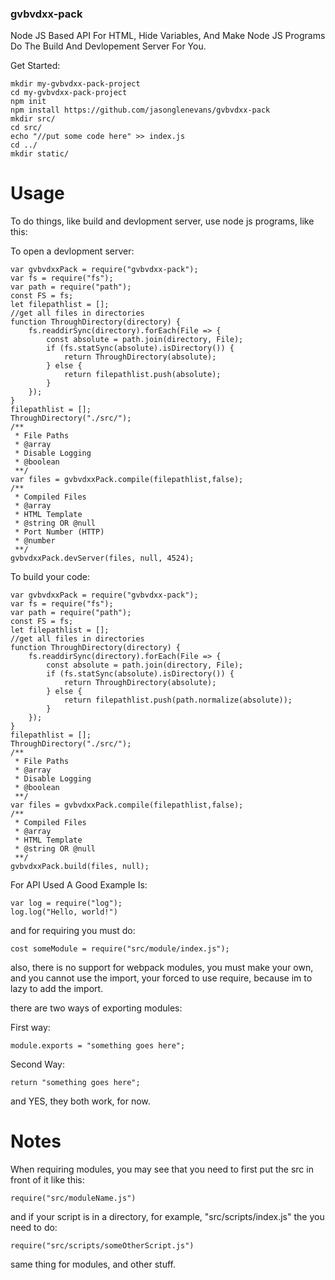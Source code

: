 ### gvbvdxx-pack

Node JS Based API For HTML,
Hide Variables, And Make Node JS Programs Do The Build And Devlopement Server For You.

Get Started:

```
mkdir my-gvbvdxx-pack-project
cd my-gvbvdxx-pack-project
npm init
npm install https://github.com/jasonglenevans/gvbvdxx-pack
mkdir src/
cd src/
echo "//put some code here" >> index.js
cd ../
mkdir static/
```

# Usage

To do things, like build and devlopment server, use node js programs,
like this:

To open a devlopment server:

```
var gvbvdxxPack = require("gvbvdxx-pack");
var fs = require("fs");
var path = require("path");
const FS = fs;
let filepathlist = [];
//get all files in directories
function ThroughDirectory(directory) {
    fs.readdirSync(directory).forEach(File => {
        const absolute = path.join(directory, File);
        if (fs.statSync(absolute).isDirectory()) {
            return ThroughDirectory(absolute);
        } else {
            return filepathlist.push(absolute);
		}
    });
}
filepathlist = [];
ThroughDirectory("./src/");
/**
 * File Paths
 * @array
 * Disable Logging
 * @boolean
 **/
var files = gvbvdxxPack.compile(filepathlist,false);
/**
 * Compiled Files
 * @array
 * HTML Template
 * @string OR @null
 * Port Number (HTTP)
 * @number
 **/
gvbvdxxPack.devServer(files, null, 4524);
```

To build your code:

```
var gvbvdxxPack = require("gvbvdxx-pack");
var fs = require("fs");
var path = require("path");
const FS = fs;
let filepathlist = [];
//get all files in directories
function ThroughDirectory(directory) {
    fs.readdirSync(directory).forEach(File => {
        const absolute = path.join(directory, File);
        if (fs.statSync(absolute).isDirectory()) {
            return ThroughDirectory(absolute);
        } else {
            return filepathlist.push(path.normalize(absolute));
		}
    });
}
filepathlist = [];
ThroughDirectory("./src/");
/**
 * File Paths
 * @array
 * Disable Logging
 * @boolean
 **/
var files = gvbvdxxPack.compile(filepathlist,false);
/**
 * Compiled Files
 * @array
 * HTML Template
 * @string OR @null
 **/
gvbvdxxPack.build(files, null);
```

For API Used A Good Example Is:

```
var log = require("log");
log.log("Hello, world!")
```

and for requiring you must do:

```
cost someModule = require("src/module/index.js");
```

also, there is no support for webpack modules, you must make your own, and you cannot use the import,
your forced to use require, because im to lazy to add the import.

there are two ways of exporting modules:

First way:

```
module.exports = "something goes here";
```

Second Way:

```
return "something goes here";
```

and YES, they both work, for now.

# Notes

When requiring modules, you may see that you need to first put the src in front of it like this:
```
require("src/moduleName.js")
```

and if your script is in a directory, for example, "src/scripts/index.js" the you need to do:

```
require("src/scripts/someOtherScript.js")
```

same thing for modules, and other stuff.
